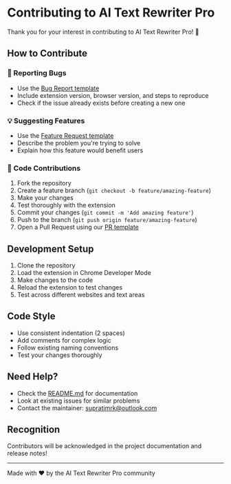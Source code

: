 # Contributing to AI Text Rewriter Pro

Thank you for your interest in contributing to AI Text Rewriter Pro! 🎉

## How to Contribute

### 🐛 Reporting Bugs
- Use the [Bug Report template](.github/ISSUE_TEMPLATE/bug_report.yml)
- Include extension version, browser version, and steps to reproduce
- Check if the issue already exists before creating a new one

### 💡 Suggesting Features
- Use the [Feature Request template](.github/ISSUE_TEMPLATE/feature_request.yml)
- Describe the problem you're trying to solve
- Explain how this feature would benefit users

### 🔧 Code Contributions
1. Fork the repository
2. Create a feature branch (`git checkout -b feature/amazing-feature`)
3. Make your changes
4. Test thoroughly with the extension
5. Commit your changes (`git commit -m 'Add amazing feature'`)
6. Push to the branch (`git push origin feature/amazing-feature`)
7. Open a Pull Request using our [PR template](.github/pull_request_template.md)

## Development Setup

1. Clone the repository
2. Load the extension in Chrome Developer Mode
3. Make changes to the code
4. Reload the extension to test changes
5. Test across different websites and text areas

## Code Style

- Use consistent indentation (2 spaces)
- Add comments for complex logic
- Follow existing naming conventions
- Test your changes thoroughly

## Need Help?

- Check the [README.md](README.md) for documentation
- Look at existing issues for similar problems
- Contact the maintainer: [supratimrk@outlook.com](mailto:supratimrk@outlook.com)

## Recognition

Contributors will be acknowledged in the project documentation and release notes!

---

Made with ❤️ by the AI Text Rewriter Pro community